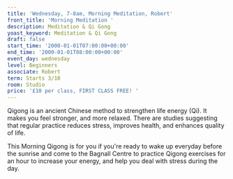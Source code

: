 ```yaml
---
title: 'Wednesday, 7-8am, Morning Meditation, Robert'
front_title: 'Morning Meditation '
description: Meditation & Qi Gong
yoast_keyword: Meditation & Qi Gong
draft: false
start_time: '2000-01-01T07:00:00+00:00'
end_time: '2000-01-01T08:00:00+00:00'
event_day: wednesday
level: Beginners
associate: Robert
term: Starts 3/10
room: Studio
price: '£10 per class, FIRST CLASS FREE! '
---
```

Qigong is an ancient Chinese method to strengthen life energy (Qi). It makes you feel stronger, and more relaxed. There are studies suggesting that regular practice reduces stress, improves health, and enhances quality of life.

This Morning Qigong is for you if you're ready to wake up everyday before the sunrise and come to the Bagnall Centre to practice Qigong exercises for an hour to increase your energy, and help you deal with stress during the day.
